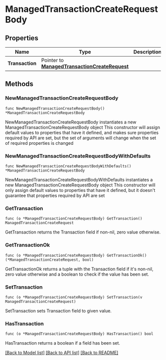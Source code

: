 # ManagedTransactionCreateRequestBody

## Properties

Name | Type | Description | Notes
------------ | ------------- | ------------- | -------------
**Transaction** | Pointer to [**ManagedTransactionCreateRequest**](ManagedTransactionCreateRequest.md) |  | [optional] 

## Methods

### NewManagedTransactionCreateRequestBody

`func NewManagedTransactionCreateRequestBody() *ManagedTransactionCreateRequestBody`

NewManagedTransactionCreateRequestBody instantiates a new ManagedTransactionCreateRequestBody object
This constructor will assign default values to properties that have it defined,
and makes sure properties required by API are set, but the set of arguments
will change when the set of required properties is changed

### NewManagedTransactionCreateRequestBodyWithDefaults

`func NewManagedTransactionCreateRequestBodyWithDefaults() *ManagedTransactionCreateRequestBody`

NewManagedTransactionCreateRequestBodyWithDefaults instantiates a new ManagedTransactionCreateRequestBody object
This constructor will only assign default values to properties that have it defined,
but it doesn't guarantee that properties required by API are set

### GetTransaction

`func (o *ManagedTransactionCreateRequestBody) GetTransaction() ManagedTransactionCreateRequest`

GetTransaction returns the Transaction field if non-nil, zero value otherwise.

### GetTransactionOk

`func (o *ManagedTransactionCreateRequestBody) GetTransactionOk() (*ManagedTransactionCreateRequest, bool)`

GetTransactionOk returns a tuple with the Transaction field if it's non-nil, zero value otherwise
and a boolean to check if the value has been set.

### SetTransaction

`func (o *ManagedTransactionCreateRequestBody) SetTransaction(v ManagedTransactionCreateRequest)`

SetTransaction sets Transaction field to given value.

### HasTransaction

`func (o *ManagedTransactionCreateRequestBody) HasTransaction() bool`

HasTransaction returns a boolean if a field has been set.


[[Back to Model list]](../README.md#documentation-for-models) [[Back to API list]](../README.md#documentation-for-api-endpoints) [[Back to README]](../README.md)


